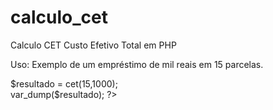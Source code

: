 # calculo_cet
Calculo CET Custo Efetivo Total em PHP

Uso:
Exemplo de um empréstimo de mil reais em 15 parcelas.<br />
<?php <br />
$resultado = cet(15,1000);
<br />
var_dump($resultado);
?>
